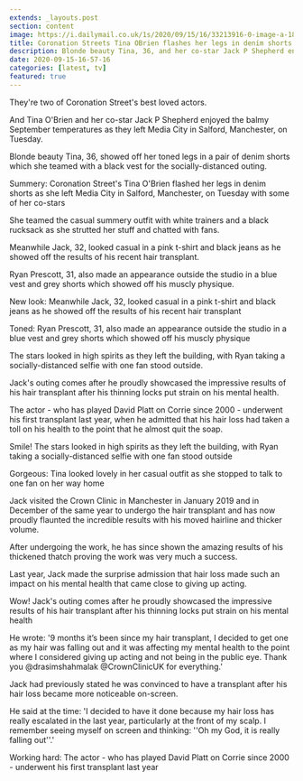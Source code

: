 ```yaml
---
extends: _layouts.post
section: content
image: https://i.dailymail.co.uk/1s/2020/09/15/16/33213916-0-image-a-185_1600183638511.jpg 
title: Coronation Streets Tina OBrien flashes her legs in denim shorts 
description: Blonde beauty Tina, 36, and her co-star Jack P Shepherd enjoyed the balmy September temperatures as they left Media City in Salford, Manchester on Tuesday. 
date: 2020-09-15-16-57-16 
categories: [latest, tv] 
featured: true 
--- 
```

They're two of Coronation Street's best loved actors.

And Tina O'Brien and her co-star Jack P Shepherd enjoyed the balmy September temperatures as they left Media City in Salford, Manchester, on Tuesday. 

Blonde beauty Tina, 36, showed off her toned legs in a pair of denim shorts which she teamed with a black vest for the socially-distanced outing.  

Summery: Coronation Street's Tina O'Brien flashed her legs in denim shorts as she left Media City in Salford, Manchester, on Tuesday with some of her co-stars 

She teamed the casual summery outfit with white trainers and a black rucksack as she strutted her stuff and chatted with fans. 

Meanwhile Jack, 32, looked casual in a pink t-shirt and black jeans as he showed off the results of his recent hair transplant.

Ryan Prescott, 31, also made an appearance outside the studio in a blue vest and grey shorts which showed off his muscly physique.  

New look: Meanwhile Jack, 32, looked casual in a pink t-shirt and black jeans as he showed off the results of his recent hair transplant

Toned: Ryan Prescott, 31, also made an appearance outside the studio in a blue vest and grey shorts which showed off his muscly physique

The stars looked in high spirits as they left the building, with Ryan taking a socially-distanced selfie with one fan stood outside.

Jack's outing comes after he proudly showcased the impressive results of his hair transplant after his thinning locks put strain on his mental health.

The actor - who has played David Platt on Corrie since 2000 - underwent his first transplant last year, when he admitted that his hair loss had taken a toll on his health to the point that he almost quit the soap.

Smile! The stars looked in high spirits as they left the building, with Ryan taking a socially-distanced selfie with one fan stood outside

Gorgeous: Tina looked lovely in her casual outfit as she stopped to talk to one fan on her way home

Jack visited the Crown Clinic in Manchester in January 2019 and in December of the same year to undergo the hair transplant and has now proudly flaunted the incredible results with his moved hairline and thicker volume.  

After undergoing the work, he has since shown the amazing results of his thickened thatch proving the work was very much a success.  

Last year, Jack made the surprise admission that hair loss made such an impact on his mental health that came close to giving up acting.

Wow! Jack's outing comes after he proudly showcased the impressive results of his hair transplant after his thinning locks put strain on his mental health

He wrote: '9 months it’s been since my hair transplant, I decided to get one as my hair was falling out and it was affecting my mental health to the point where I considered giving up acting and not being in the public eye. Thank you @drasimshahmalak @CrownClinicUK for everything.'

Jack had previously stated he was convinced to have a transplant after his hair loss became more noticeable on-screen.

He said at the time: 'I decided to have it done because my hair loss has really escalated in the last year, particularly at the front of my scalp. I remember seeing myself on screen and thinking: ''Oh my God, it is really falling out''.' 

Working hard: The actor - who has played David Platt on Corrie since 2000 - underwent his first transplant last year

